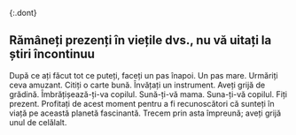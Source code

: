 {:.dont} 
 ## Rămâneți prezenți în viețile dvs., nu vă uitați la știri încontinuu

După ce ați făcut tot ce puteți, faceți un pas înapoi. Un pas mare. Urmăriți ceva amuzant. Citiți o carte bună. Învățați un instrument. Aveți grijă de grădină. Îmbrățișează-ți-va copilul. Sună-ți-vă mama. Suna-ți-vă copilul. Fiți prezent. Profitați de acest moment pentru a fi recunoscători că sunteți în viață pe această planetă fascinantă. Trecem prin asta împreună; aveți grijă unul de celălalt. 
